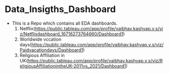 # Data_Insigths_Dashboard
- This is a Repo which contains all EDA dashboards.
  1. Netflix(https://public.tableau.com/app/profile/vaibhav.kashyap.v.s/viz/Netflixdashboard_16716273764660/Dashboard1)
  2. Worldwide vccation days(https://public.tableau.com/app/profile/vaibhav.kashyap.v.s/viz/Paidvacationdays/Dashboard1)
  3. Religious Affiliation in UK(https://public.tableau.com/app/profile/vaibhav.kashyap.v.s/viz/ReligiousAffiliationintheUK-2011vs_2021/Dashboard1)
